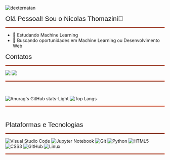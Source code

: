 <p align="left"><img src="https://komarev.com/ghpvc/?username=nicolas-thomazini" alt="dexternatan" /></p>

<span style="font-size: 21px; font-family: 'Arial', sans-serif;">Olá Pessoal! Sou o Nicolas Thomazini👋</span><hr style="border: 1px solid #FF5733;"/>

- 🌱 Estudando Machine Learning
- 🔭 Buscando oportunidades em Machine Learning ou Desenvolvimento Web

<span style="font-size: 21px; font-family: 'Arial', sans-serif;">Contatos</span><hr style="border: 1px solid #FF5733;"/>

<div>
  <a href="linkedin.com/in/nicolas-thomazini/" target="_blank"><img src="https://img.shields.io/badge/-LinkedIn-%230077B5?style=for-the-badge&logo=linkedin&logoColor=white" target="_blank"></a>
  <a href = "mailto:nicolasfrezarimt@gmail.com"><img src="https://img.shields.io/badge/-Gmail-%23333?style=for-the-badge&logo=gmail&logoColor=white" target="_blank"></a>
</div>
<hr style="border: 1px solid #FF5733;"/><br>

![Anurag's GitHub stats-Light](https://github-readme-stats.vercel.app/api?username=nicolas-thomazini&show_icons=true&theme=radical)
![Top Langs](https://github-readme-stats.vercel.app/api/top-langs/?username=nicolas-thomazini&hide=TeX&layout=compact&theme=radical&locale=pt-br)

<hr style="border: 1px solid #FF5733;"/><br>

<span style="font-size: 21px; font-family: 'Arial', sans-serif;">Plataformas e Tecnologias</span><hr style="border: 1px solid #FF5733;"/>

![Visual Studio Code](https://img.shields.io/badge/Visual%20Studio%20Code-0078d7.svg?style=for-the-badge&logo=visual-studio-code&logoColor=white)
![Jupyter Notebook](https://img.shields.io/badge/jupyter-%23FA0F00.svg?style=for-the-badge&logo=jupyter&logoColor=white)
![Git](https://img.shields.io/badge/git-%23F05033.svg?style=for-the-badge&logo=git&logoColor=white)
![Python](https://img.shields.io/badge/python-3670A0?style=for-the-badge&logo=python&logoColor=ffdd54)
![HTML5](https://img.shields.io/badge/html5-%23E34F26.svg?style=for-the-badge&logo=html5&logoColor=white)
![CSS3](https://img.shields.io/badge/css3-%231572B6.svg?style=for-the-badge&logo=css3&logoColor=white)
![GitHub](https://img.shields.io/badge/github-%23121011.svg?style=for-the-badge&logo=github&logoColor=white)
![Linux](https://img.shields.io/badge/Linux-FCC624?style=for-the-badge&logo=linux&logoColor=black)

<hr style="border: 1px solid #FF5733;"/>
